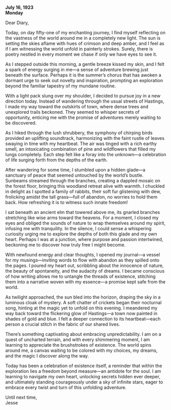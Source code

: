 
**July 16, 1923**  
**Monday**  

Dear Diary,  

Today, on day fifty-one of my enchanting journey, I find myself reflecting on the vastness of the world around me in a completely new light. The sun is setting the skies aflame with hues of crimson and deep amber, and I feel as if I am witnessing the world unfold in painterly strokes. Surely, there is poetry nestled in every moment we chase if only we have eyes to see it. 

As I stepped outside this morning, a gentle breeze kissed my skin, and I felt a spark of energy surging in me—a sense of adventure brewing just beneath the surface. Perhaps it is the summer’s chorus that has awoken a dormant urge to seek out novelty and inspiration, prompting an exploration beyond the familiar tapestry of my mundane routine. 

With a light pack slung over my shoulder, I decided to pursue joy in a new direction today. Instead of wandering through the usual streets of Hastings, I made my way toward the outskirts of town, where dense trees and unexplored trails beckoned. They seemed to whisper secrets of opportunity, enticing me with the promise of adventures merely waiting to be discovered.

As I hiked through the lush shrubbery, the symphony of chirping birds provided an uplifting soundtrack, harmonizing with the faint rustle of leaves swaying in time with my heartbeat. The air was tinged with a rich earthy smell, an intoxicating combination of pine and wildflowers that filled my lungs completely. Each step felt like a foray into the unknown—a celebration of life surging forth from the depths of the earth.

After wandering for some time, I stumbled upon a hidden glade—a sanctuary of peace that seemed untouched by the world’s bustle. Sunbeams streamed through the branches, creating a dappled mosaic on the forest floor, bringing this woodland retreat alive with warmth. I chuckled in delight as I spotted a family of rabbits, their soft fur glistening with dew, frolicking amidst the tall grass—full of abandon, no worries to hold them back. How refreshing it is to witness such innate freedom!

I sat beneath an ancient elm that towered above me, its gnarled branches stretching like wise arms toward the heavens. For a moment, I closed my eyes and obliged the sounds of nature to wrap themselves around my spirit, infusing me with tranquility. In the silence, I could sense a whispering curiosity urging me to explore the depths of both this glade and my own heart. Perhaps I was at a junction, where purpose and passion intertwined, beckoning me to discover how truly free I might become.

With newfound energy and clear thoughts, I opened my journal—a vessel for my musings—inviting words to flow with abandon as they spilled onto the pages. I poured my heart out, scribbling about the innocence of nature, the beauty of spontaneity, and the audacity of dreams. I became conscious of how writing allows me to untangle the threads of existence, stitching them into a narrative woven with my essence—a promise kept safe from the world.

As twilight approached, the sun bled into the horizon, draping the sky in a luminous cloak of mystery. A soft chatter of crickets began their nocturnal song, hinting at the magic yet to unfold on this evening. I meandered my way back toward the flickering glow of Hastings—a town now painted in shades of gold and blue. I felt a deeper connection to its heartbeat—each person a crucial stitch in the fabric of our shared lives.

There’s something captivating about embracing unpredictability. I am on a quest of uncharted terrain, and with every shimmering moment, I am learning to appreciate the brushstrokes of existence. The world spins around me, a canvas waiting to be colored with my choices, my dreams, and the magic I discover along the way.

Today has been a celebration of existence itself, a reminder that within the exploration lies a freedom beyond measure—an antidote for the soul. I am learning to navigate my own heart, unlocking secrets hidden ever deeper, and ultimately standing courageously under a sky of infinite stars, eager to embrace every twist and turn of this unfolding adventure.

Until next time,  
Jesse
